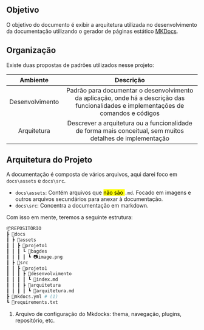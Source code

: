 ## __Objetivo__

O objetivo do documento é exibir a arquitetura utilizada no desenvolvimento da documentação utilizando o gerador de páginas estático [MKDocs](https://www.mkdocs.org/).

## __Organização__

Existe duas propostas de padrões utilizados nesse projeto: 

<center>

| **Ambiente** | **Descrição** |
|:-:|:-:|
| Desenvolvimento | Padrão para documentar o desenvolvimento da aplicação, onde há a descrição das funcionalidades e implementações de comandos e códigos |
| Arquitetura | Descrever a arquitetura ou a funcionalidade de forma mais conceitual, sem muitos detalhes de implementação |

</center>

## __Arquitetura do Projeto__

A documentação é composta de vários arquivos, aqui darei foco em `docs\assets` e `docs\src`.

* `docs\assets`: Contém arquivos que <mark> não são </mark> `.md`. Focado em imagens e outros arquivos secundários para anexar à documentação.
* `docs\src`: Concentra a documentação em markdown.


Com isso em mente, teremos a seguinte estrutura:

```bash hl_lines="3 4 7 8 9 11 12"
📦REPOSITÓRIO
┣ 📂docs
┃ ┣ 📂assets
┃ ┃ ┣ 📂projeto1
┃ ┃ ┃ ┗ 📂bagdes
┃ ┃ ┃ ┃ ┗ 📷image.png
┃ ┣ 📂src
┃ ┃ ┣ 📂projeto1
┃ ┃ ┃ ┣ 📂desenvolvimento
┃ ┃ ┃ ┃ ┗ 📜index.md
┃ ┃ ┃ ┣ 📂arquitetura
┃ ┃ ┃ ┃ ┗ 📜arquitetura.md
┣ 📜mkdocs.yml # (1)
┗ 📜requirements.txt 
```

1. Arquivo de configuração do Mkdocks: thema, navegação, plugins, repositório, etc.

